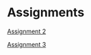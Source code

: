 # Assignments
[Assignment 2](https://github.com/ESevink/assignments/blob/master/assignment2.ipynb)

[Assignment 3](https://github.com/ESevink/assignments/blob/master/assignment3.ipynb)
